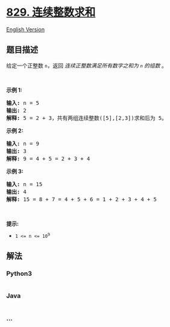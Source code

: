 # [829. 连续整数求和](https://leetcode-cn.com/problems/consecutive-numbers-sum)

[English Version](/solution/0800-0899/0829.Consecutive%20Numbers%20Sum/README_EN.md)

## 题目描述

<!-- 这里写题目描述 -->

<p>给定一个正整数 <code>n</code>，返回 <em>连续正整数满足所有数字之和为 <code>n</code>&nbsp;的组数</em> 。&nbsp;</p>

<p>&nbsp;</p>

<p><strong>示</strong><strong>例 1:</strong></p>

<pre>
<strong>输入: </strong>n = 5
<strong>输出: </strong>2
<strong>解释: </strong>5 = 2 + 3，共有两组连续整数([5],[2,3])求和后为 5。</pre>

<p><strong>示例 2:</strong></p>

<pre>
<strong>输入: </strong>n = 9
<strong>输出: </strong>3
<strong>解释: </strong>9 = 4 + 5 = 2 + 3 + 4</pre>

<p><strong>示例 3:</strong></p>

<pre>
<strong>输入: </strong>n = 15
<strong>输出: </strong>4
<strong>解释: </strong>15 = 8 + 7 = 4 + 5 + 6 = 1 + 2 + 3 + 4 + 5</pre>

<p>&nbsp;</p>

<p><strong>提示:</strong></p>

<ul>
	<li><code>1 &lt;= n &lt;= 10<sup>9</sup></code>​​​​​​​</li>
</ul>

## 解法

<!-- 这里可写通用的实现逻辑 -->

<!-- tabs:start -->

### **Python3**

<!-- 这里可写当前语言的特殊实现逻辑 -->

```python

```

### **Java**

<!-- 这里可写当前语言的特殊实现逻辑 -->

```java

```

### **...**

```

```

<!-- tabs:end -->
